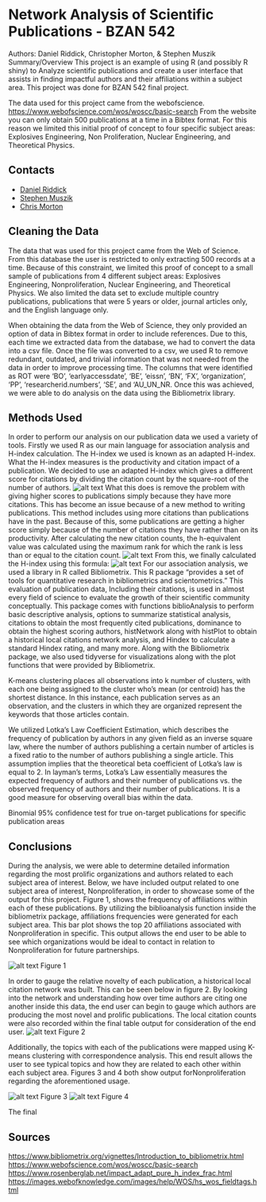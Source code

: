 # Network Analysis of Scientific Publications - BZAN 542
Authors: Daniel Riddick, Christopher Morton, & Stephen Muszik
Summary/Overview
This project is an example of using R (and possibly R shiny) to Analyze scientific publications and create a user interface that assists in finding impactful authors and their affiliations within a subject area. This project was done for BZAN 542 final project.

The data used for this project came from the webofscience. https://www.webofscience.com/wos/woscc/basic-search From the website you can only obtain 500 publications at a time in a Bibtex format. For this reason we limited this initial proof of concept to four specific subject areas: Explosives Engineering, Non Proliferation, Nuclear Engineering, and Theoretical Physics.

## Contacts

- [Daniel Riddick](mailto:danwridd@vols.utk.edu)
- [Stephen Muszik](mailto:)
- [Chris Morton](mailto:cmorto11@vols.utk.edu)

## Cleaning the Data

The data that was used for this project came from the Web of Science. From this database the user is restricted to only extracting 500 records at a time. Because of this constraint, we limited this proof of concept to a small sample of publications from 4 different subject areas: Explosives Engineering, Nonproliferation, Nuclear Engineering, and Theoretical Physics. We also limited the data set to exclude multiple country publications, publications that were 5 years or older, journal articles only, and the English language only. 

When obtaining the data from the Web of Science, they only provided an option of data in Bibtex format in order to include references. Due to this, each time we extracted data from the database, we had to convert the data into a csv file. Once the file was converted to a csv, we used R to remove redundant, outdated, and trivial information that was not needed from the data in order to improve processing time. The columns that were identified as ROT were ‘BO’, ‘earlyaccessdate’, ‘BE’, ‘eissn’, ‘BN’, ‘FX’, ‘organization’, ‘PP’, ‘researcherid.numbers’, ‘SE’, and ‘AU_UN_NR. Once this was achieved, we were able to do analysis on the data using the Bibliometrix library.

## Methods Used

In order to perform our analysis on our publication data we used a variety of tools. Firstly we used R as our main language for association analysis and H-index calculation. The H-index we used is known as an adapted H-index. What the H-index measures is the productivity and citation impact of a publication. We decided to use an adapted H-index which gives a different score for citations by dividing the citation count by the square-root of the number of authors.
![alt text](C:/Users/Owner/OneDrive/Documents/542_project/h_1.jpg)
What this does is remove the problem with giving higher scores to publications simply because they have more citations. This has become an issue because of a new method to writing publications. This method includes using more citations than publications have in the past. Because of this, some publications are getting a higher score simply because of the number of citations they have rather than on its productivity. After calculating the new citation counts, the h-equivalent value was calculated using the maximum rank for which the rank is less than or equal to the citation count.
![alt text]()
From this, we finally calculated the H-index using this formula:
![alt text]()
For our association analysis, we used a library in R called Bibliometrix. This R package “provides a set of tools for quantitative research in bibliometrics and scientometrics.” This evaluation of publication data, Including their citations, is used in almost every field of science to evaluate the growth of their scientific community conceptually. This package comes with functions biblioAnalysis to perform basic descriptive analysis, options to summarize statistical analysis, citations to obtain the most frequently cited publications, dominance to obtain the highest scoring authors, histNetwork along with histPlot to obtain a historical local citations network analysis, and Hindex to calculate a standard Hindex rating, and many more. Along with the Bibliometrix package, we also used tidyverse for visualizations along with the plot functions that were provided by Bibliometrix. 

K-means clustering places all observations into k number of clusters, with each one being assigned to the cluster who’s mean (or centroid) has the shortest distance. In this instance, each publication serves as an observation, and the clusters in which they are organized represent the keywords that those articles contain.

We utilized Lotka’s Law Coefficient Estimation, which describes the frequency of publication by authors in any given field as an inverse square law, where the number of authors publishing a certain number of articles is a fixed ratio to the number of authors publishing a single article. This assumption implies that the theoretical beta coefficient of Lotka’s law is equal to 2. In layman’s terms, Lotka’s Law essentially measures the expected frequency of authors and their number of publications vs. the observed frequency of authors and their number of publications. It is a good measure for observing overall bias within the data.

Binomial 95% confidence test for true on-target publications for specific publication areas



## Conclusions
During the analysis, we were able to determine detailed information regarding the most prolific organizations and authors related to each subject area of interest. Below, we have included output related to one subject area of interest, Nonproliferation, in order to showcase some of the output for this project.
Figure 1, shows the frequency of affiliations within each of these publications. By utilizing the biblioanalysis function inside the bibliometrix package, affiliations frequencies were generated for each subject area. This bar plot shows the top 20 affiliations associated with Nonproliferation in specific. This output allows the end user to be able to see which organizations would be ideal to contact in relation to Nonproliferation for future partnerships.

![alt text]()
Figure 1

In order to gauge the relative novelty of each publication, a historical local citation network was built. This can be seen below in figure 2. By looking into the network and understanding how over time authors are citing one another inside this data, the end user can begin to gauge which authors are producing the most novel and prolific publications. The local citation counts were also recorded within the final table output for consideration of the end user.
![alt text]()
Figure 2


Additionally, the topics with each of the publications were mapped using K-means clustering with correspondence analysis. This end result allows the user to see typical topics and how they are related to each other within each subject area. Figures 3 and 4 both show output forNonproliferation regarding the aforementioned usage.
















![alt text]()
Figure 3
![alt text]()
Figure 4

The final











## Sources
https://www.bibliometrix.org/vignettes/Introduction_to_bibliometrix.html
https://www.webofscience.com/wos/woscc/basic-search
https://www.rosenberglab.net/impact_adapt_pure_h_index_frac.html
https://images.webofknowledge.com/images/help/WOS/hs_wos_fieldtags.html




